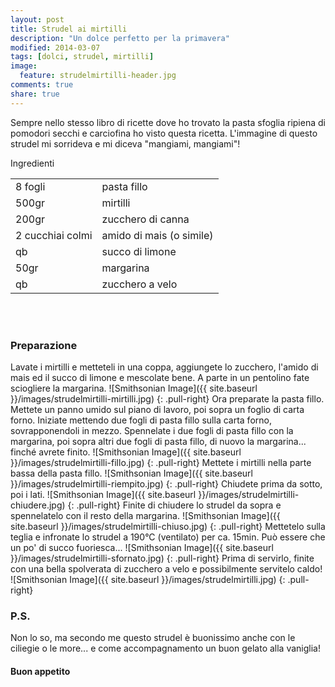 ```yaml
---
layout: post
title: Strudel ai mirtilli
description: "Un dolce perfetto per la primavera"
modified: 2014-03-07
tags: [dolci, strudel, mirtilli]
image:
  feature: strudelmirtilli-header.jpg
comments: true
share: true
---
```


Sempre nello stesso libro di ricette dove ho trovato la pasta sfoglia ripiena di pomodori secchi e carciofina ho visto questa ricetta. L'immagine di questo strudel mi sorrideva e mi diceva "mangiami, mangiami"! 

<div class="ingredients">
  <div class="ingredients-title">Ingredienti</div>
  <table>
    <tbody>
      <tr>
        <td>8 fogli</td>
        <td>pasta fillo</td>
      </tr>
      <tr>
        <td>500gr</td>
        <td>mirtilli</td>
      </tr>
      <tr>
        <td>200gr</td>
        <td>zucchero di canna</td>
      </tr>
      <tr>
        <td>2 cucchiai colmi</td>
        <td>amido di mais (o simile)</td>
      </tr>
      <tr>
      	<td>qb</td>
        <td>succo di limone</td>
      </tr>
      <tr>
        <td>50gr</td>
        <td>margarina</td>
      </tr>
      <tr>
        <td>qb</td>
        <td>zucchero a velo</td>      
      </tr>
    </tbody>
  </table>
  <br></br>
</div>


<h3>
	<font color="grey">
		<i class="icon-cogs"></i>
	</font> Preparazione
</h3>

Lavate i mirtilli e metteteli in una coppa, aggiungete lo zucchero, l'amido di mais ed il succo di limone e mescolate bene. A parte in un pentolino fate sciogliere la margarina.
![Smithsonian Image]({{ site.baseurl }}/images/strudelmirtilli-mirtilli.jpg)
{: .pull-right}
Ora preparate la pasta fillo. Mettete un panno umido sul piano di lavoro, poi sopra un foglio di carta forno. Iniziate mettendo due fogli di pasta fillo sulla carta forno, sovrapponendoli in mezzo. Spennelate i due fogli di pasta fillo con la margarina, poi sopra altri due fogli di pasta fillo, di nuovo la margarina... finché avrete finito.
![Smithsonian Image]({{ site.baseurl }}/images/strudelmirtilli-fillo.jpg)
{: .pull-right}
Mettete i mirtilli nella parte bassa della pasta fillo.
![Smithsonian Image]({{ site.baseurl }}/images/strudelmirtilli-riempito.jpg)
{: .pull-right}
Chiudete prima da sotto, poi i lati.
![Smithsonian Image]({{ site.baseurl }}/images/strudelmirtilli-chiudere.jpg)
{: .pull-right}
Finite di chiudere lo strudel da sopra e spennelatelo con il resto della margarina.
![Smithsonian Image]({{ site.baseurl }}/images/strudelmirtilli-chiuso.jpg)
{: .pull-right}
Mettetelo sulla teglia e infronate lo strudel a 190°C (ventilato) per ca. 15min. Può essere che un po' di succo fuoriesca...
![Smithsonian Image]({{ site.baseurl }}/images/strudelmirtilli-sfornato.jpg)
{: .pull-right}
Prima di servirlo, finite con una bella spolverata di zucchero a velo e possibilmente servitelo caldo!
![Smithsonian Image]({{ site.baseurl }}/images/strudelmirtilli.jpg)
{: .pull-right}

<h3>
  <font color="#FFCC00">
    <i class="icon-lightbulb"></i>
  </font> P.S.
</h3>

Non lo so, ma secondo me questo strudel è buonissimo anche con le ciliegie o le more... e come accompagnamento un buon gelato alla vaniglia!

<h4>Buon appetito
  <font color="red">
    <i class="icon-smile"></i>
  </font>
</h4>